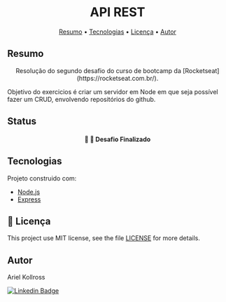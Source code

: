<h1 align="center">API REST</h1>

<p align="center">
 <a href="#Resumo">Resumo</a> •
 <a href="#tecnologias">Tecnologias</a> •  
 <a href="#licença">Licença</a> • 
 <a href="#autor">Autor</a>
</p>

## Resumo
<p align="center"> Resolução do segundo desafio do curso de bootcamp da [Rocketseat](https://rocketseat.com.br/).

Objetivo do exercicios é criar um servidor em Node em que seja possível fazer um CRUD, envolvendo repositórios do github.
</p>

## Status
<h4 align="center"> 
	🚧 🚀 Desafio Finalizado
</h4>

## Tecnologias

Projeto construido com:

- [Node.js](https://nodejs.org/en/)
- [Express](https://expressjs.com/)

## :memo: Licença

This project use MIT license, see the file [LICENSE](LICENSE) for more details.

## Autor

Ariel Kollross

[![Linkedin Badge](https://img.shields.io/badge/-Ariel_Kollross-blue?style=flat-square&logo=Linkedin&logoColor=white&link=https://www.linkedin.com/in/arielkollross/)](https://www.linkedin.com/in/arielkollross/) 

